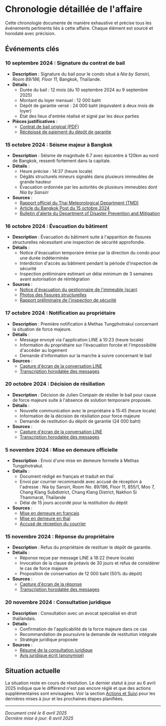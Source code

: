 # Chronologie détaillée de l'affaire

Cette chronologie documente de manière exhaustive et précise tous les événements pertinents liés à cette affaire. Chaque élément est sourcé et horodaté avec précision.

## Événements clés

### 10 septembre 2024 : Signature du contrat de bail
- **Description** : Signature du bail pour le condo situé à *Nia by Sansiri, Room 89/186, Floor 11*, Bangkok, Thaïlande.
- **Détails** :
  - Durée du bail : 12 mois (du 10 septembre 2024 au 9 septembre 2025)
  - Montant du loyer mensuel : 12 000 baht
  - Dépôt de garantie versé : 24 000 baht (équivalent à deux mois de loyer)
  - État des lieux d'entrée réalisé et signé par les deux parties
- **Pièces justificatives** : 
  - [Contrat de bail original (PDF)](../Preuves/contrat-bail-original.pdf)
  - [Récépissé de paiement du dépôt de garantie](../Preuves/recu-depot-garantie.pdf)

### 15 octobre 2024 : Séisme majeur à Bangkok
- **Description** : Séisme de magnitude 6.7 avec épicentre à 120km au nord de Bangkok, ressenti fortement dans la capitale.
- **Détails** :
  - Heure précise : 14:37 (heure locale)
  - Dégâts structurels mineurs signalés dans plusieurs immeubles de grande hauteur
  - Évacuation ordonnée par les autorités de plusieurs immeubles dont *Nia by Sansiri*
- **Sources** : 
  - [Rapport officiel du Thai Meteorological Department (TMD)](https://www.tmd.go.th/programs/uploads/seismological/earthquake_report_20241015.pdf)
  - [Article du Bangkok Post du 15 octobre 2024](https://www.bangkokpost.com/thailand/general/2731426)
  - [Bulletin d'alerte du Department of Disaster Prevention and Mitigation](https://www.disaster.go.th/th/cdetail-17608-disaster_news-191-1/)

### 16 octobre 2024 : Évacuation du bâtiment
- **Description** : Évacuation du bâtiment suite à l'apparition de fissures structurelles nécessitant une inspection de sécurité approfondie.
- **Détails** :
  - Notice d'évacuation temporaire émise par la direction du condo pour une durée indéterminée
  - Interdiction d'accès au bâtiment pendant la période d'inspection de sécurité
  - Inspection préliminaire estimant un délai minimum de 3 semaines avant autorisation de réintégration
- **Sources** : 
  - [Notice d'évacuation du gestionnaire de l'immeuble (scan)](../Preuves/notice-evacuation.pdf)
  - [Photos des fissures structurelles](../Preuves/photos-et-documents-preuves/fissures-structure.jpg)
  - [Rapport préliminaire de l'inspection de sécurité](../Preuves/rapport-inspection-preliminaire.pdf)

### 17 octobre 2024 : Notification au propriétaire
- **Description** : Première notification à Methas Tungphotrakul concernant la situation de force majeure.
- **Détails** :
  - Message envoyé via l'application LINE à 10:23 (heure locale)
  - Information du propriétaire sur l'évacuation forcée et l'impossibilité d'accéder au logement
  - Demande d'information sur la marche à suivre concernant le bail
- **Sources** : 
  - [Capture d'écran de la conversation LINE](../Correspondances/captures-line/notification-initiale.jpg)
  - [Transcription horodatée des messages](../Correspondances/messages-line.md)

### 20 octobre 2024 : Décision de résiliation
- **Description** : Décision de Julien Compain de résilier le bail pour cause de force majeure suite à l'absence de solution temporaire proposée.
- **Détails** :
  - Nouvelle communication avec le propriétaire à 15:45 (heure locale)
  - Information de la décision de résiliation pour force majeure
  - Demande de restitution du dépôt de garantie (24 000 baht)
- **Sources** : 
  - [Capture d'écran de la conversation LINE](../Correspondances/captures-line/notification-resiliation.jpg)
  - [Transcription horodatée des messages](../Correspondances/messages-line.md)

### 5 novembre 2024 : Mise en demeure officielle
- **Description** : Envoi d'une mise en demeure formelle à Methas Tungphotrakul.
- **Détails** :
  - Document rédigé en français et traduit en thaï
  - Envoi par courrier recommandé avec accusé de réception à l'adresse : Nia by Sansiri, Room No. 89/186, Floor 11, 855/1, Moo 7, Chang Klang Subdistrict, Chang Klang District, Nakhon Si Thammarat, Thaïlande
  - Délai de 15 jours accordé pour la restitution du dépôt
- **Sources** : 
  - [Mise en demeure en français](../Correspondances/mise-en-demeure-fr.md)
  - [Mise en demeure en thaï](../Correspondances/mise-en-demeure-th.md)
  - [Accusé de réception du courrier](../Preuves/accuse-reception-mise-en-demeure.pdf)

### 15 novembre 2024 : Réponse du propriétaire
- **Description** : Refus du propriétaire de restituer le dépôt de garantie.
- **Détails** :
  - Réponse reçue par message LINE à 18:22 (heure locale)
  - Invocation de la clause de préavis de 30 jours et refus de considérer le cas de force majeure
  - Proposition de conservation de 12 000 baht (50% du dépôt)
- **Sources** : 
  - [Capture d'écran de la réponse](../Correspondances/captures-line/refus-proprietaire.jpg)
  - [Transcription horodatée des messages](../Correspondances/messages-line.md)

### 20 novembre 2024 : Consultation juridique
- **Description** : Consultation avec un avocat spécialisé en droit thaïlandais.
- **Détails** :
  - Confirmation de l'applicabilité de la force majeure dans ce cas
  - Recommandation de poursuivre la demande de restitution intégrale
  - Stratégie juridique proposée
- **Sources** : 
  - [Résumé de la consultation juridique](../Actions-et-suivi/consultation-juridique.md)
  - [Avis juridique écrit (anonymisé)](../Arguments-juridiques/avis-juridique-expert.pdf)

## Situation actuelle

La situation reste en cours de résolution. Le dernier statut à jour au 6 avril 2025 indique que le différend n'est pas encore réglé et que des actions supplémentaires sont envisagées. Voir la section [Actions et Suivi](../Actions-et-suivi/strategie.md) pour les dernières mises à jour et les prochaines étapes planifiées.

---

*Document créé le 6 avril 2025*  
*Dernière mise à jour: 6 avril 2025*